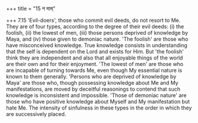 +++
title = "15 न माम्"

+++
7.15 'Evil-doers', those who commit evil deeds, do not resort to Me.
They are of four types, according to the degree of their evil deeds: (i)
the foolish, (ii) the lowest of men, (iii) those persons deprived of
knowledge by Maya, and (iv) those given to demoniac nature. 'The
foolish' are those who have misconceived knowledge. True knowledge
consists in understanding that the self is dependent on the Lord and
exists for Him. But 'the foolish' think they are independent and also
that all enjoyable things of the world are their own and for their
enjoyment. 'The lowest of men' are those who are incapable of turning
towards Me, even though My essential nature is known to them generally.
'Persons who are deprived of knowledge by Maya' are those who, though
possessing knowledge about Me and My manifestations, are moved by
deceitful reasonings to contend that such knowledge is inconsistent and
impossible. 'Those of demoniac nature' are those who have positive
knowledge about Myself and My manifestation but hate Me. The intensity
of sinfulness in these types in the order in which they are successively
placed.
